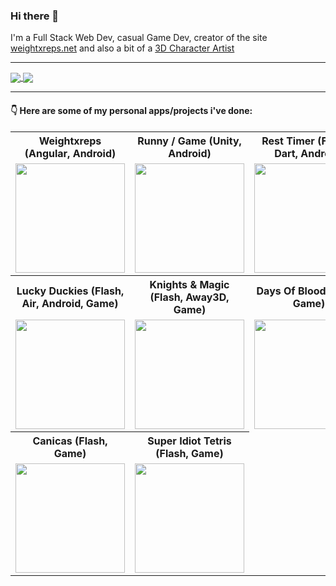 ### Hi there 👋
I'm a Full Stack Web Dev, casual Game Dev, creator of the site [weightxreps.net](https://weightxreps.net/) and also a bit of a [3D Character Artist](https://www.artstation.com/bandinopla)

---

<a href="https://github.com/anuraghazra/github-readme-stats">
  <img align="center" src="https://github-readme-stats.vercel.app/api?username=bandinopla&count_private=true&show_icons=true&include_all_commits=true&hide_border=true&hide_title=true" />
</a>
<a href="https://github.com/anuraghazra/github-readme-stats">
  <img align="center" src="https://github-readme-stats.vercel.app/api/top-langs/?username=bandinopla&langs_count=3&hide_title=true&hide_border=true" />
</a> 

---

#### :point_down: Here are some of my personal apps/projects i've done:


<table>
  <tr>
    <th>Weightxreps (Angular, Android)</th>
    <th>Runny / Game (Unity, Android)</th>
    <th>Rest Timer (Flutter, Dart, Android)</th>
  </tr>
  <tr>
    <td><a href="https://play.google.com/store/apps/details?id=net.weightxreps.app" target="_blank"><img src="https://play-lh.googleusercontent.com/x936O86mJYRNh_U86dfRW0xxaMEfaSGCr0UZI_vKNQ5gPIgHfu2KKMLJ3bG2cz4RYmk=w416-h235-rw" height="175px"/></a></td>
    <td><a href="https://play.google.com/store/apps/details?id=net.weightxreps.runny" target="_blank"><img src="https://m.gjcdn.net/game-thumbnail/500/538166-pwq38msm-v4.webp" height="175px"/></a></td>
    <td align="center"><a href="https://play.google.com/store/apps/details?id=net.weightxreps.resttimechronometer" target="_blank"><img src="https://play-lh.googleusercontent.com/VdMRZnbTMwcwCWaTvsFlzNo-CEMmHd-94j5BILE2Bdse2qcEIo4BumG4RmsViH0ssAY=w416-h235-rw" height="175px"/></a></td>
  </tr>
  <tr>
    <th>Lucky Duckies (Flash, Air, Android, Game)</th>
    <th>Knights & Magic (Flash, Away3D, Game)</th>
    <th>Days Of Blood (Flash, Game)</th>
  </tr>
  <tr>
    <td><a href="https://gamejolt.com/games/lucky-duckies/31468" target="_blank"><img src="https://m.gjcdn.net/game-thumbnail/500/31468-fcpiagqd-v4.webp" height="175px"/></a></td>
    <td><a href="https://gamejolt.com/games/knights-magic/31473" target="_blank"><img src="https://m.gjcdn.net/game-thumbnail/500/31473-zrgbk5fd-v4.webp" height="175px"/></a></td>
    <td><a href="https://gamejolt.com/games/days-of-blood/31621" target="_blank"><img src="https://m.gjcdn.net/game-thumbnail/500/31621-kgv6kghu-v4.webp" height="175px"/></a></td>
  </tr>
  
  <tr>
    <th>Canicas (Flash, Game)</th>
    <th>Super Idiot Tetris (Flash, Game)</th> 
  </tr>
  
  <tr>
    <td><a href="https://www.newgrounds.com/portal/view/441203" target="_blank"><img src="https://picon.ngfiles.com/441000/flash_441203.jpg?f1363835637" height="175px"/></a></td>
    <td><a href="https://www.newgrounds.com/portal/view/339067" target="_blank"><img src="https://picon.ngfiles.com/339000/flash_339067.gif?f1300458533" height="175px"/></a></td> 
  </tr>
  
</table>
<!--
- 🔭 I’m currently working on ...
- 🌱 I’m currently learning ...
- 👯 I’m looking to collaborate on ...
- 🤔 I’m looking for help with ...
- 💬 Ask me about ...
- 📫 How to reach me: ...
- 😄 Pronouns: ...
- ⚡ Fun fact: ...
-->

